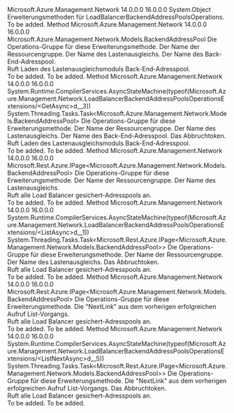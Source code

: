 <Type Name="LoadBalancerBackendAddressPoolsOperationsExtensions" FullName="Microsoft.Azure.Management.Network.LoadBalancerBackendAddressPoolsOperationsExtensions">
  <TypeSignature Language="C#" Value="public static class LoadBalancerBackendAddressPoolsOperationsExtensions" />
  <TypeSignature Language="ILAsm" Value=".class public auto ansi abstract sealed beforefieldinit LoadBalancerBackendAddressPoolsOperationsExtensions extends System.Object" />
  <TypeSignature Language="DocId" Value="T:Microsoft.Azure.Management.Network.LoadBalancerBackendAddressPoolsOperationsExtensions" />
  <TypeSignature Language="VB.NET" Value="Public Module LoadBalancerBackendAddressPoolsOperationsExtensions" />
  <TypeSignature Language="F#" Value="type LoadBalancerBackendAddressPoolsOperationsExtensions = class" />
  <AssemblyInfo>
    <AssemblyName>Microsoft.Azure.Management.Network</AssemblyName>
    <AssemblyVersion>14.0.0.0</AssemblyVersion>
    <AssemblyVersion>16.0.0.0</AssemblyVersion>
  </AssemblyInfo>
  <Base>
    <BaseTypeName>System.Object</BaseTypeName>
  </Base>
  <Interfaces />
  <Docs>
    <summary>
            Erweiterungsmethoden für LoadBalancerBackendAddressPoolsOperations.
            </summary>
    <remarks>To be added.</remarks>
  </Docs>
  <Members>
    <Member MemberName="Get">
      <MemberSignature Language="C#" Value="public static Microsoft.Azure.Management.Network.Models.BackendAddressPool Get (this Microsoft.Azure.Management.Network.ILoadBalancerBackendAddressPoolsOperations operations, string resourceGroupName, string loadBalancerName, string backendAddressPoolName);" />
      <MemberSignature Language="ILAsm" Value=".method public static hidebysig class Microsoft.Azure.Management.Network.Models.BackendAddressPool Get(class Microsoft.Azure.Management.Network.ILoadBalancerBackendAddressPoolsOperations operations, string resourceGroupName, string loadBalancerName, string backendAddressPoolName) cil managed" />
      <MemberSignature Language="DocId" Value="M:Microsoft.Azure.Management.Network.LoadBalancerBackendAddressPoolsOperationsExtensions.Get(Microsoft.Azure.Management.Network.ILoadBalancerBackendAddressPoolsOperations,System.String,System.String,System.String)" />
      <MemberSignature Language="VB.NET" Value="&lt;Extension()&gt;&#xA;Public Function Get (operations As ILoadBalancerBackendAddressPoolsOperations, resourceGroupName As String, loadBalancerName As String, backendAddressPoolName As String) As BackendAddressPool" />
      <MemberSignature Language="F#" Value="static member Get : Microsoft.Azure.Management.Network.ILoadBalancerBackendAddressPoolsOperations * string * string * string -&gt; Microsoft.Azure.Management.Network.Models.BackendAddressPool" Usage="Microsoft.Azure.Management.Network.LoadBalancerBackendAddressPoolsOperationsExtensions.Get (operations, resourceGroupName, loadBalancerName, backendAddressPoolName)" />
      <MemberType>Method</MemberType>
      <AssemblyInfo>
        <AssemblyName>Microsoft.Azure.Management.Network</AssemblyName>
        <AssemblyVersion>14.0.0.0</AssemblyVersion>
        <AssemblyVersion>16.0.0.0</AssemblyVersion>
      </AssemblyInfo>
      <ReturnValue>
        <ReturnType>Microsoft.Azure.Management.Network.Models.BackendAddressPool</ReturnType>
      </ReturnValue>
      <Parameters>
        <Parameter Name="operations" Type="Microsoft.Azure.Management.Network.ILoadBalancerBackendAddressPoolsOperations" RefType="this" />
        <Parameter Name="resourceGroupName" Type="System.String" />
        <Parameter Name="loadBalancerName" Type="System.String" />
        <Parameter Name="backendAddressPoolName" Type="System.String" />
      </Parameters>
      <Docs>
        <param name="operations">
            Die Operations-Gruppe für diese Erweiterungsmethode.
            </param>
        <param name="resourceGroupName">
            Der Name der Ressourcengruppe.
            </param>
        <param name="loadBalancerName">
            Der Name des Lastenausgleichs.
            </param>
        <param name="backendAddressPoolName">
            Der Name des Back-End-Adresspool.
            </param>
        <summary>
            Ruft Laden des Lastenausgleichsmoduls Back-End-Adresspool.
            </summary>
        <returns>To be added.</returns>
        <remarks>To be added.</remarks>
      </Docs>
    </Member>
    <Member MemberName="GetAsync">
      <MemberSignature Language="C#" Value="public static System.Threading.Tasks.Task&lt;Microsoft.Azure.Management.Network.Models.BackendAddressPool&gt; GetAsync (this Microsoft.Azure.Management.Network.ILoadBalancerBackendAddressPoolsOperations operations, string resourceGroupName, string loadBalancerName, string backendAddressPoolName, System.Threading.CancellationToken cancellationToken = null);" />
      <MemberSignature Language="ILAsm" Value=".method public static hidebysig class System.Threading.Tasks.Task`1&lt;class Microsoft.Azure.Management.Network.Models.BackendAddressPool&gt; GetAsync(class Microsoft.Azure.Management.Network.ILoadBalancerBackendAddressPoolsOperations operations, string resourceGroupName, string loadBalancerName, string backendAddressPoolName, valuetype System.Threading.CancellationToken cancellationToken) cil managed" />
      <MemberSignature Language="DocId" Value="M:Microsoft.Azure.Management.Network.LoadBalancerBackendAddressPoolsOperationsExtensions.GetAsync(Microsoft.Azure.Management.Network.ILoadBalancerBackendAddressPoolsOperations,System.String,System.String,System.String,System.Threading.CancellationToken)" />
      <MemberSignature Language="F#" Value="static member GetAsync : Microsoft.Azure.Management.Network.ILoadBalancerBackendAddressPoolsOperations * string * string * string * System.Threading.CancellationToken -&gt; System.Threading.Tasks.Task&lt;Microsoft.Azure.Management.Network.Models.BackendAddressPool&gt;" Usage="Microsoft.Azure.Management.Network.LoadBalancerBackendAddressPoolsOperationsExtensions.GetAsync (operations, resourceGroupName, loadBalancerName, backendAddressPoolName, cancellationToken)" />
      <MemberType>Method</MemberType>
      <AssemblyInfo>
        <AssemblyName>Microsoft.Azure.Management.Network</AssemblyName>
        <AssemblyVersion>14.0.0.0</AssemblyVersion>
        <AssemblyVersion>16.0.0.0</AssemblyVersion>
      </AssemblyInfo>
      <Attributes>
        <Attribute>
          <AttributeName>System.Runtime.CompilerServices.AsyncStateMachine(typeof(Microsoft.Azure.Management.Network.LoadBalancerBackendAddressPoolsOperationsExtensions/&lt;GetAsync&gt;d__3))</AttributeName>
        </Attribute>
      </Attributes>
      <ReturnValue>
        <ReturnType>System.Threading.Tasks.Task&lt;Microsoft.Azure.Management.Network.Models.BackendAddressPool&gt;</ReturnType>
      </ReturnValue>
      <Parameters>
        <Parameter Name="operations" Type="Microsoft.Azure.Management.Network.ILoadBalancerBackendAddressPoolsOperations" RefType="this" />
        <Parameter Name="resourceGroupName" Type="System.String" />
        <Parameter Name="loadBalancerName" Type="System.String" />
        <Parameter Name="backendAddressPoolName" Type="System.String" />
        <Parameter Name="cancellationToken" Type="System.Threading.CancellationToken" />
      </Parameters>
      <Docs>
        <param name="operations">
            Die Operations-Gruppe für diese Erweiterungsmethode.
            </param>
        <param name="resourceGroupName">
            Der Name der Ressourcengruppe.
            </param>
        <param name="loadBalancerName">
            Der Name des Lastenausgleichs.
            </param>
        <param name="backendAddressPoolName">
            Der Name des Back-End-Adresspool.
            </param>
        <param name="cancellationToken">
            Das Abbruchtoken.
            </param>
        <summary>
            Ruft Laden des Lastenausgleichsmoduls Back-End-Adresspool.
            </summary>
        <returns>To be added.</returns>
        <remarks>To be added.</remarks>
      </Docs>
    </Member>
    <Member MemberName="List">
      <MemberSignature Language="C#" Value="public static Microsoft.Rest.Azure.IPage&lt;Microsoft.Azure.Management.Network.Models.BackendAddressPool&gt; List (this Microsoft.Azure.Management.Network.ILoadBalancerBackendAddressPoolsOperations operations, string resourceGroupName, string loadBalancerName);" />
      <MemberSignature Language="ILAsm" Value=".method public static hidebysig class Microsoft.Rest.Azure.IPage`1&lt;class Microsoft.Azure.Management.Network.Models.BackendAddressPool&gt; List(class Microsoft.Azure.Management.Network.ILoadBalancerBackendAddressPoolsOperations operations, string resourceGroupName, string loadBalancerName) cil managed" />
      <MemberSignature Language="DocId" Value="M:Microsoft.Azure.Management.Network.LoadBalancerBackendAddressPoolsOperationsExtensions.List(Microsoft.Azure.Management.Network.ILoadBalancerBackendAddressPoolsOperations,System.String,System.String)" />
      <MemberSignature Language="VB.NET" Value="&lt;Extension()&gt;&#xA;Public Function List (operations As ILoadBalancerBackendAddressPoolsOperations, resourceGroupName As String, loadBalancerName As String) As IPage(Of BackendAddressPool)" />
      <MemberSignature Language="F#" Value="static member List : Microsoft.Azure.Management.Network.ILoadBalancerBackendAddressPoolsOperations * string * string -&gt; Microsoft.Rest.Azure.IPage&lt;Microsoft.Azure.Management.Network.Models.BackendAddressPool&gt;" Usage="Microsoft.Azure.Management.Network.LoadBalancerBackendAddressPoolsOperationsExtensions.List (operations, resourceGroupName, loadBalancerName)" />
      <MemberType>Method</MemberType>
      <AssemblyInfo>
        <AssemblyName>Microsoft.Azure.Management.Network</AssemblyName>
        <AssemblyVersion>14.0.0.0</AssemblyVersion>
        <AssemblyVersion>16.0.0.0</AssemblyVersion>
      </AssemblyInfo>
      <ReturnValue>
        <ReturnType>Microsoft.Rest.Azure.IPage&lt;Microsoft.Azure.Management.Network.Models.BackendAddressPool&gt;</ReturnType>
      </ReturnValue>
      <Parameters>
        <Parameter Name="operations" Type="Microsoft.Azure.Management.Network.ILoadBalancerBackendAddressPoolsOperations" RefType="this" />
        <Parameter Name="resourceGroupName" Type="System.String" />
        <Parameter Name="loadBalancerName" Type="System.String" />
      </Parameters>
      <Docs>
        <param name="operations">
            Die Operations-Gruppe für diese Erweiterungsmethode.
            </param>
        <param name="resourceGroupName">
            Der Name der Ressourcengruppe.
            </param>
        <param name="loadBalancerName">
            Der Name des Lastenausgleichs.
            </param>
        <summary>
            Ruft alle Load Balancer gesichert-Adresspools an.
            </summary>
        <returns>To be added.</returns>
        <remarks>To be added.</remarks>
      </Docs>
    </Member>
    <Member MemberName="ListAsync">
      <MemberSignature Language="C#" Value="public static System.Threading.Tasks.Task&lt;Microsoft.Rest.Azure.IPage&lt;Microsoft.Azure.Management.Network.Models.BackendAddressPool&gt;&gt; ListAsync (this Microsoft.Azure.Management.Network.ILoadBalancerBackendAddressPoolsOperations operations, string resourceGroupName, string loadBalancerName, System.Threading.CancellationToken cancellationToken = null);" />
      <MemberSignature Language="ILAsm" Value=".method public static hidebysig class System.Threading.Tasks.Task`1&lt;class Microsoft.Rest.Azure.IPage`1&lt;class Microsoft.Azure.Management.Network.Models.BackendAddressPool&gt;&gt; ListAsync(class Microsoft.Azure.Management.Network.ILoadBalancerBackendAddressPoolsOperations operations, string resourceGroupName, string loadBalancerName, valuetype System.Threading.CancellationToken cancellationToken) cil managed" />
      <MemberSignature Language="DocId" Value="M:Microsoft.Azure.Management.Network.LoadBalancerBackendAddressPoolsOperationsExtensions.ListAsync(Microsoft.Azure.Management.Network.ILoadBalancerBackendAddressPoolsOperations,System.String,System.String,System.Threading.CancellationToken)" />
      <MemberSignature Language="F#" Value="static member ListAsync : Microsoft.Azure.Management.Network.ILoadBalancerBackendAddressPoolsOperations * string * string * System.Threading.CancellationToken -&gt; System.Threading.Tasks.Task&lt;Microsoft.Rest.Azure.IPage&lt;Microsoft.Azure.Management.Network.Models.BackendAddressPool&gt;&gt;" Usage="Microsoft.Azure.Management.Network.LoadBalancerBackendAddressPoolsOperationsExtensions.ListAsync (operations, resourceGroupName, loadBalancerName, cancellationToken)" />
      <MemberType>Method</MemberType>
      <AssemblyInfo>
        <AssemblyName>Microsoft.Azure.Management.Network</AssemblyName>
        <AssemblyVersion>14.0.0.0</AssemblyVersion>
        <AssemblyVersion>16.0.0.0</AssemblyVersion>
      </AssemblyInfo>
      <Attributes>
        <Attribute>
          <AttributeName>System.Runtime.CompilerServices.AsyncStateMachine(typeof(Microsoft.Azure.Management.Network.LoadBalancerBackendAddressPoolsOperationsExtensions/&lt;ListAsync&gt;d__1))</AttributeName>
        </Attribute>
      </Attributes>
      <ReturnValue>
        <ReturnType>System.Threading.Tasks.Task&lt;Microsoft.Rest.Azure.IPage&lt;Microsoft.Azure.Management.Network.Models.BackendAddressPool&gt;&gt;</ReturnType>
      </ReturnValue>
      <Parameters>
        <Parameter Name="operations" Type="Microsoft.Azure.Management.Network.ILoadBalancerBackendAddressPoolsOperations" RefType="this" />
        <Parameter Name="resourceGroupName" Type="System.String" />
        <Parameter Name="loadBalancerName" Type="System.String" />
        <Parameter Name="cancellationToken" Type="System.Threading.CancellationToken" />
      </Parameters>
      <Docs>
        <param name="operations">
            Die Operations-Gruppe für diese Erweiterungsmethode.
            </param>
        <param name="resourceGroupName">
            Der Name der Ressourcengruppe.
            </param>
        <param name="loadBalancerName">
            Der Name des Lastenausgleichs.
            </param>
        <param name="cancellationToken">
            Das Abbruchtoken.
            </param>
        <summary>
            Ruft alle Load Balancer gesichert-Adresspools an.
            </summary>
        <returns>To be added.</returns>
        <remarks>To be added.</remarks>
      </Docs>
    </Member>
    <Member MemberName="ListNext">
      <MemberSignature Language="C#" Value="public static Microsoft.Rest.Azure.IPage&lt;Microsoft.Azure.Management.Network.Models.BackendAddressPool&gt; ListNext (this Microsoft.Azure.Management.Network.ILoadBalancerBackendAddressPoolsOperations operations, string nextPageLink);" />
      <MemberSignature Language="ILAsm" Value=".method public static hidebysig class Microsoft.Rest.Azure.IPage`1&lt;class Microsoft.Azure.Management.Network.Models.BackendAddressPool&gt; ListNext(class Microsoft.Azure.Management.Network.ILoadBalancerBackendAddressPoolsOperations operations, string nextPageLink) cil managed" />
      <MemberSignature Language="DocId" Value="M:Microsoft.Azure.Management.Network.LoadBalancerBackendAddressPoolsOperationsExtensions.ListNext(Microsoft.Azure.Management.Network.ILoadBalancerBackendAddressPoolsOperations,System.String)" />
      <MemberSignature Language="VB.NET" Value="&lt;Extension()&gt;&#xA;Public Function ListNext (operations As ILoadBalancerBackendAddressPoolsOperations, nextPageLink As String) As IPage(Of BackendAddressPool)" />
      <MemberSignature Language="F#" Value="static member ListNext : Microsoft.Azure.Management.Network.ILoadBalancerBackendAddressPoolsOperations * string -&gt; Microsoft.Rest.Azure.IPage&lt;Microsoft.Azure.Management.Network.Models.BackendAddressPool&gt;" Usage="Microsoft.Azure.Management.Network.LoadBalancerBackendAddressPoolsOperationsExtensions.ListNext (operations, nextPageLink)" />
      <MemberType>Method</MemberType>
      <AssemblyInfo>
        <AssemblyName>Microsoft.Azure.Management.Network</AssemblyName>
        <AssemblyVersion>14.0.0.0</AssemblyVersion>
        <AssemblyVersion>16.0.0.0</AssemblyVersion>
      </AssemblyInfo>
      <ReturnValue>
        <ReturnType>Microsoft.Rest.Azure.IPage&lt;Microsoft.Azure.Management.Network.Models.BackendAddressPool&gt;</ReturnType>
      </ReturnValue>
      <Parameters>
        <Parameter Name="operations" Type="Microsoft.Azure.Management.Network.ILoadBalancerBackendAddressPoolsOperations" RefType="this" />
        <Parameter Name="nextPageLink" Type="System.String" />
      </Parameters>
      <Docs>
        <param name="operations">
            Die Operations-Gruppe für diese Erweiterungsmethode.
            </param>
        <param name="nextPageLink">
            Die "NextLink" aus dem vorherigen erfolgreichen Aufruf List-Vorgangs.
            </param>
        <summary>
            Ruft alle Load Balancer gesichert-Adresspools an.
            </summary>
        <returns>To be added.</returns>
        <remarks>To be added.</remarks>
      </Docs>
    </Member>
    <Member MemberName="ListNextAsync">
      <MemberSignature Language="C#" Value="public static System.Threading.Tasks.Task&lt;Microsoft.Rest.Azure.IPage&lt;Microsoft.Azure.Management.Network.Models.BackendAddressPool&gt;&gt; ListNextAsync (this Microsoft.Azure.Management.Network.ILoadBalancerBackendAddressPoolsOperations operations, string nextPageLink, System.Threading.CancellationToken cancellationToken = null);" />
      <MemberSignature Language="ILAsm" Value=".method public static hidebysig class System.Threading.Tasks.Task`1&lt;class Microsoft.Rest.Azure.IPage`1&lt;class Microsoft.Azure.Management.Network.Models.BackendAddressPool&gt;&gt; ListNextAsync(class Microsoft.Azure.Management.Network.ILoadBalancerBackendAddressPoolsOperations operations, string nextPageLink, valuetype System.Threading.CancellationToken cancellationToken) cil managed" />
      <MemberSignature Language="DocId" Value="M:Microsoft.Azure.Management.Network.LoadBalancerBackendAddressPoolsOperationsExtensions.ListNextAsync(Microsoft.Azure.Management.Network.ILoadBalancerBackendAddressPoolsOperations,System.String,System.Threading.CancellationToken)" />
      <MemberSignature Language="F#" Value="static member ListNextAsync : Microsoft.Azure.Management.Network.ILoadBalancerBackendAddressPoolsOperations * string * System.Threading.CancellationToken -&gt; System.Threading.Tasks.Task&lt;Microsoft.Rest.Azure.IPage&lt;Microsoft.Azure.Management.Network.Models.BackendAddressPool&gt;&gt;" Usage="Microsoft.Azure.Management.Network.LoadBalancerBackendAddressPoolsOperationsExtensions.ListNextAsync (operations, nextPageLink, cancellationToken)" />
      <MemberType>Method</MemberType>
      <AssemblyInfo>
        <AssemblyName>Microsoft.Azure.Management.Network</AssemblyName>
        <AssemblyVersion>14.0.0.0</AssemblyVersion>
        <AssemblyVersion>16.0.0.0</AssemblyVersion>
      </AssemblyInfo>
      <Attributes>
        <Attribute>
          <AttributeName>System.Runtime.CompilerServices.AsyncStateMachine(typeof(Microsoft.Azure.Management.Network.LoadBalancerBackendAddressPoolsOperationsExtensions/&lt;ListNextAsync&gt;d__5))</AttributeName>
        </Attribute>
      </Attributes>
      <ReturnValue>
        <ReturnType>System.Threading.Tasks.Task&lt;Microsoft.Rest.Azure.IPage&lt;Microsoft.Azure.Management.Network.Models.BackendAddressPool&gt;&gt;</ReturnType>
      </ReturnValue>
      <Parameters>
        <Parameter Name="operations" Type="Microsoft.Azure.Management.Network.ILoadBalancerBackendAddressPoolsOperations" RefType="this" />
        <Parameter Name="nextPageLink" Type="System.String" />
        <Parameter Name="cancellationToken" Type="System.Threading.CancellationToken" />
      </Parameters>
      <Docs>
        <param name="operations">
            Die Operations-Gruppe für diese Erweiterungsmethode.
            </param>
        <param name="nextPageLink">
            Die "NextLink" aus dem vorherigen erfolgreichen Aufruf List-Vorgangs.
            </param>
        <param name="cancellationToken">
            Das Abbruchtoken.
            </param>
        <summary>
            Ruft alle Load Balancer gesichert-Adresspools an.
            </summary>
        <returns>To be added.</returns>
        <remarks>To be added.</remarks>
      </Docs>
    </Member>
  </Members>
</Type>